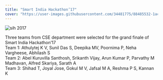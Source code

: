 ```yaml
---
title: "Smart India Hackathon’17"
cover: "https://user-images.githubusercontent.com/34481775/88485532-1acd6800-cf94-11ea-8601-463f8ba4b4a2.JPG"
---
```


![sih 2017](https://user-images.githubusercontent.com/34481775/88485532-1acd6800-cf94-11ea-8601-463f8ba4b4a2.JPG)

Three teams from CSE department were selected for the grand finale of Smart India Hackathon’17  
Team 1: Athulytej K V, Sunil Das S, Deepika MV, Poornima P, Neha Vargheese, Abhilash S  
Team 2: Abel Kuruvilla Santhosh, Srikanth Vijay, Arun Kumar P, Parvathy M Madhavan, Alfred Skariya, Sarath A  
Team 3: Shihad T, Joyal Jose, Gokul M V, Jafsal M A, Reshma P S, Kannan K
